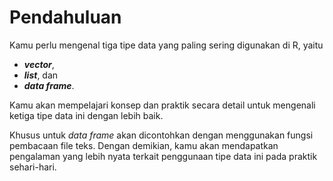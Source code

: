 # Pendahuluan

Kamu perlu mengenal tiga tipe data yang paling sering digunakan di R, yaitu

- **_vector_**,
- **_list_**, dan
- **_data frame_**.

Kamu akan mempelajari konsep dan praktik secara detail untuk mengenali ketiga tipe data ini dengan lebih baik.

Khusus untuk _data frame_ akan dicontohkan dengan menggunakan fungsi pembacaan file teks. Dengan demikian, kamu akan mendapatkan pengalaman yang lebih nyata terkait penggunaan tipe data ini pada praktik sehari-hari.
